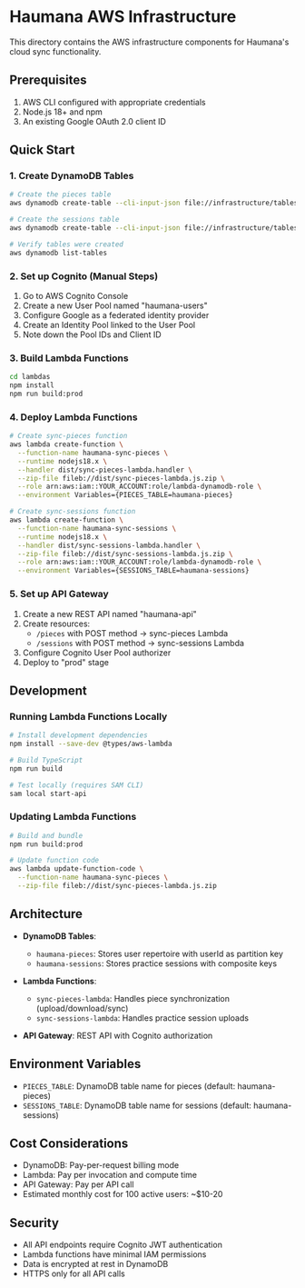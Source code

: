# Haumana AWS Infrastructure

This directory contains the AWS infrastructure components for Haumana's cloud sync functionality.

## Prerequisites

1. AWS CLI configured with appropriate credentials
2. Node.js 18+ and npm
3. An existing Google OAuth 2.0 client ID

## Quick Start

### 1. Create DynamoDB Tables

```bash
# Create the pieces table
aws dynamodb create-table --cli-input-json file://infrastructure/tables/pieces-table.json

# Create the sessions table  
aws dynamodb create-table --cli-input-json file://infrastructure/tables/sessions-table.json

# Verify tables were created
aws dynamodb list-tables
```

### 2. Set up Cognito (Manual Steps)

1. Go to AWS Cognito Console
2. Create a new User Pool named "haumana-users"
3. Configure Google as a federated identity provider
4. Create an Identity Pool linked to the User Pool
5. Note down the Pool IDs and Client ID

### 3. Build Lambda Functions

```bash
cd lambdas
npm install
npm run build:prod
```

### 4. Deploy Lambda Functions

```bash
# Create sync-pieces function
aws lambda create-function \
  --function-name haumana-sync-pieces \
  --runtime nodejs18.x \
  --handler dist/sync-pieces-lambda.handler \
  --zip-file fileb://dist/sync-pieces-lambda.js.zip \
  --role arn:aws:iam::YOUR_ACCOUNT:role/lambda-dynamodb-role \
  --environment Variables={PIECES_TABLE=haumana-pieces}

# Create sync-sessions function  
aws lambda create-function \
  --function-name haumana-sync-sessions \
  --runtime nodejs18.x \
  --handler dist/sync-sessions-lambda.handler \
  --zip-file fileb://dist/sync-sessions-lambda.js.zip \
  --role arn:aws:iam::YOUR_ACCOUNT:role/lambda-dynamodb-role \
  --environment Variables={SESSIONS_TABLE=haumana-sessions}
```

### 5. Set up API Gateway

1. Create a new REST API named "haumana-api"
2. Create resources:
   - `/pieces` with POST method → sync-pieces Lambda
   - `/sessions` with POST method → sync-sessions Lambda
3. Configure Cognito User Pool authorizer
4. Deploy to "prod" stage

## Development

### Running Lambda Functions Locally

```bash
# Install development dependencies
npm install --save-dev @types/aws-lambda

# Build TypeScript
npm run build

# Test locally (requires SAM CLI)
sam local start-api
```

### Updating Lambda Functions

```bash
# Build and bundle
npm run build:prod

# Update function code
aws lambda update-function-code \
  --function-name haumana-sync-pieces \
  --zip-file fileb://dist/sync-pieces-lambda.js.zip
```

## Architecture

- **DynamoDB Tables**:
  - `haumana-pieces`: Stores user repertoire with userId as partition key
  - `haumana-sessions`: Stores practice sessions with composite keys

- **Lambda Functions**:
  - `sync-pieces-lambda`: Handles piece synchronization (upload/download/sync)
  - `sync-sessions-lambda`: Handles practice session uploads

- **API Gateway**: REST API with Cognito authorization

## Environment Variables

- `PIECES_TABLE`: DynamoDB table name for pieces (default: haumana-pieces)
- `SESSIONS_TABLE`: DynamoDB table name for sessions (default: haumana-sessions)

## Cost Considerations

- DynamoDB: Pay-per-request billing mode
- Lambda: Pay per invocation and compute time
- API Gateway: Pay per API call
- Estimated monthly cost for 100 active users: ~$10-20

## Security

- All API endpoints require Cognito JWT authentication
- Lambda functions have minimal IAM permissions
- Data is encrypted at rest in DynamoDB
- HTTPS only for all API calls